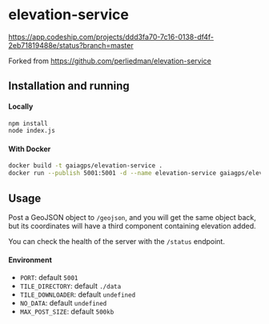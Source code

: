 # elevation-service

https://app.codeship.com/projects/ddd3fa70-7c16-0138-df4f-2eb71819488e/status?branch=master

Forked from https://github.com/perliedman/elevation-service

## Installation and running

#### Locally

````bash
npm install
node index.js
````

#### With Docker

````bash
docker build -t gaiagps/elevation-service .
docker run --publish 5001:5001 -d --name elevation-service gaiagps/elevation-service:latest
````

## Usage

Post a GeoJSON object to `/geojson`, and you will get the same object back, but its
coordinates will have a third component containing elevation added.

You can check the health of the server with the `/status` endpoint.


#### Environment

- `PORT`: default `5001`
- `TILE_DIRECTORY`: default `./data`
- `TILE_DOWNLOADER`: default `undefined`
- `NO_DATA`: default `undefined`
- `MAX_POST_SIZE`: default `500kb`
